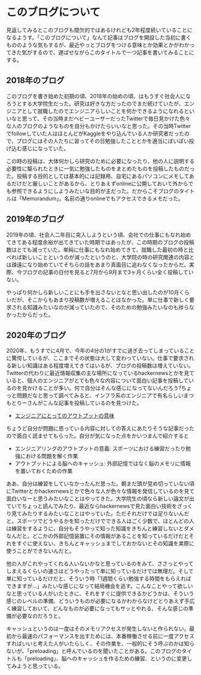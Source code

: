 # このブログについて

見返してみるとこのブログも間欠的ではあるけれども2年程度続いていることになるようす。「このブログについて」なんて記事はブログを開設した当初に書くもののような気もするが、最近やっとブログをつける意味とか効果とかがわかってきた気がするので、遅ばせながらこのタイトルで一つ記事を書いてみることにする。

## 2018年のブログ

このブログを書き始めた初期の頃、2018年の始めの頃、はもうすぐ社会人になろうとする大学院生だった。研究は好きな方だったのでまだ続けていたが、エンジニアとして就職したのでエンジニアらしいことを何かできるようになれるといいなと思って、その当時まだヘビーユーザーだったTwitterで毎日見かけた色々な人のブログのようなものを自分もかけたらいいなと思った。その当時Twitterでfollowしていた人はほとんどがKaggleをやり込んでいる人か研究者だったので、ブログにはその人たちに習ってその日勉強したこととかを適当にぽいぽい投げ込む感じになっていた。

この時の投稿は、大体何かしら研究のために必要になったり、他の人に説明する必要性に駆られたときに一気に勉強したものをまとめたものを投稿したものだった。投稿する目的としては基本的には記録用、自宅にあるパソコンにメモしてあるだけだと厳しいことがあるから、とりあえずonlineに公開しておいて外からでも参照できるようにしようみたいな目的が主だった。だからこそブログのタイトルは「Memorandum」。名前の通りonlineでもアクセスできるメモだった。

## 2019年のブログ

2019年の頃、社会人二年目に突入しようという頃、会社での仕事にもなれ始めてきてある程度余裕が出てきていた時期ではあったが、この時期のブログの投稿数はとても減っていた。単純に仕事にもなれ始めてきて、就職した最初の時と比べれば新しいことというのが減ったというのと、大学院の時の研究関連の内容とは疎遠になり始めていてそちらの話をあまり真面目に追わなくなったからだ。実際、今ブログの記事の日付を見ると7月から9月まで3ヶ月くらい全く投稿していない。

やっぱり何かしら新しいことにも手を出さないとなと思い出したのが10月くらいだが、そこからもあまり投稿数が増えることはなかった。単に仕事で新しく要求される知識みたいなのが減っていたので、そのための勉強みたいなのも捗らなかったからだった。

## 2020年のブログ

2020年、もうすでに4月で、今年の4分の1がすでに過ぎ去ってしまっていることに驚愕しているが、ここまでその状態は大して変わっていない。仕事で要求される新しい知識はある程度増えてきてはいるが、ブログの投稿数は増えていない。Twitterの代わりに最近情報収集の主な場所になっているhackernewsとかを見ていると、個人のエンジニアがとても色々な内容について面白い記事を投稿しているのを見かけることが多い。何で自分はそんな感じになってないんだろう?ちょっと問題だなと思って調べてみると、インフラ系のエンジニアで有名らしいまつもとりーさんがこんな記事を投稿しているのを見つけた。
- [エンジニアにとってのアウトプットの意味](https://logmi.jp/tech/articles/320694)

ちょうど自分が問題に思っている内容に対しての答えにあたりそうな記事だったので面白く読ませてもらった。自分が気になった点をかいつまんで紹介すると
- エンジニアリングのアウトプットの意義: スポーツにおける練習だったり勉強における問題を解く作業
- アウトプットによる脳へのキャッシュ: 外部記憶ではなく脳のメモリに情報を置いておくための作業

ああ、自分は練習をしていなかったんだ思った。朝まだ頭が覚め切っていない頃にTwitterとかhackernewsとかで色々な人が色々な情報を発信しているのを見て面白いなーと思うみたいなことはやってきた。大学院生の頃なら新しい論文が出ていてちょっと読んでみたり、最近ならhackernewsで見た面白い技術をざっくり見てみたりするみたいなことはやっていた。ただそれだけでは足りないんだと。スポーツでどうやるかを知っただけでできる人はごく少数で、ほとんどの人は練習をするように、自分もそうやって知った知識をきちんと練習しないとダメなんだと。どこかの外部記憶装置にその情報があることを知っているだけだとそれをすぐに使えない、きちんとキャッシュまでしておかないとその知識を実際に使うことができないんだと。

他の人がこれやってくれる人いないかなと思っているのをみて、ささっとやってしまえるくらいの速さはどうやったって単に知っているだけでは無理だ。そして単に知っているだけだと、そういう時「1週間くらい勉強する時間をもらえればできますが...」みたいな感じになって結局機会を逃す。こんなことやって欲しいなと思っている人がいたときに、それをすぐに提供できるかどうかは、そういう感じのレベルの準備、どういうものが必要になるかわからなけどとりあえず手広く練習しておいて、どんなものが必要になってもサッとやれる、そんな感じの準備が必要なのだろうと。

キャッシュというのは一度はそのメモリアクセスが発生しないと作られない。最初から最速のパフォーマンスを出すためには、本番稼働させる前に一度アクセスすればいいと考えた人がいたらしく、その作業を、一般的にそう呼ぶのかは知らないが、「preloading」と呼んでいるのを聞いたことがある。このブログのタイトルも「preloading」、脳へのキャッシュを作るための練習、というのに変更してみようと思っている。
